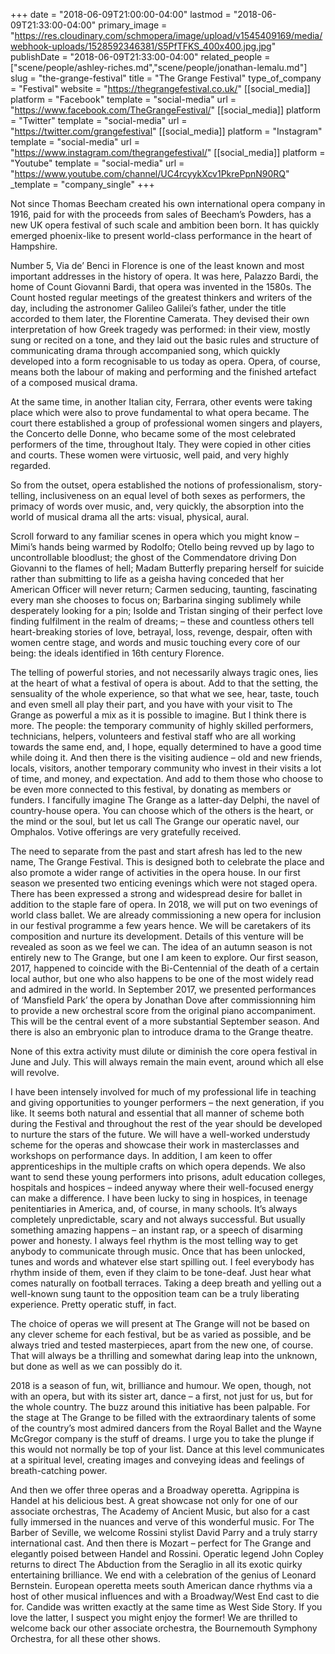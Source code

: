 +++
date = "2018-06-09T21:00:00-04:00"
lastmod = "2018-06-09T21:33:00-04:00"
primary_image = "https://res.cloudinary.com/schmopera/image/upload/v1545409169/media/webhook-uploads/1528592346381/S5PfTFKS_400x400.jpg.jpg"
publishDate = "2018-06-09T21:33:00-04:00"
related_people = ["scene/people/ashley-riches.md","scene/people/jonathan-lemalu.md"]
slug = "the-grange-festival"
title = "The Grange Festival"
type_of_company = "Festival"
website = "https://thegrangefestival.co.uk/"
[[social_media]]
platform = "Facebook"
template = "social-media"
url = "https://www.facebook.com/TheGrangeFestival/"
[[social_media]]
platform = "Twitter"
template = "social-media"
url = "https://twitter.com/grangefestival"
[[social_media]]
platform = "Instagram"
template = "social-media"
url = "https://www.instagram.com/thegrangefestival/"
[[social_media]]
platform = "Youtube"
template = "social-media"
url = "https://www.youtube.com/channel/UC4rcyykXcv1PkrePpnN90RQ"
_template = "company_single"
+++

Not since Thomas Beecham created his own international opera company in 1916, paid for with the proceeds from sales of Beecham’s Powders, has a new UK opera festival of such scale and ambition been born. It has quickly emerged phoenix-like to present world-class performance in the heart of Hampshire.

Number 5, Via de’ Benci in Florence is one of the least known and most important addresses in the history of opera. It was here, Palazzo Bardi, the home of Count Giovanni Bardi, that opera was invented in the 1580s. The Count hosted regular meetings of the greatest thinkers and writers of the day, including the astronomer Galileo Galilei’s father, under the title accorded to them later, the Florentine Camerata. They devised their own interpretation of how Greek tragedy was performed: in their view, mostly sung or recited on a tone, and they laid out the basic rules and structure of communicating drama through accompanied song, which quickly developed into a form recognisable to us today as opera. Opera, of course, means both the labour of making and performing and the finished artefact of a composed musical drama.

At the same time, in another Italian city, Ferrara, other events were taking place which were also to prove fundamental to what opera became. The court there established a group of professional women singers and players, the Concerto delle Donne, who became some of the most celebrated performers of the time, throughout Italy. They were copied in other cities and courts. These women were virtuosic, well paid, and very highly regarded.

So from the outset, opera established the notions of professionalism, story-telling, inclusiveness on an equal level of both sexes as performers, the primacy of words over music, and, very quickly, the absorption into the world of musical drama all the arts: visual, physical, aural.

Scroll forward to any familiar scenes in opera which you might know – Mimi’s hands being warmed by Rodolfo; Otello being revved up by Iago to uncontrollable bloodlust; the ghost of the Commendatore driving Don Giovanni to the flames of hell; Madam Butterfly preparing herself for suicide rather than submitting to life as a geisha having conceded that her American Officer will never return; Carmen seducing, taunting, fascinating every man she chooses to focus on; Barbarina singing sublimely while desperately looking for a pin; Isolde and Tristan singing of their perfect love finding fulfilment in the realm of dreams; – these and countless others tell heart-breaking stories of love, betrayal, loss, revenge, despair, often with women centre stage, and words and music touching every core of our being: the ideals identified in 16th century Florence.

The telling of powerful stories, and not necessarily always tragic ones, lies at the heart of what a festival of opera is about. Add to that the setting, the sensuality of the whole experience, so that what we see, hear, taste, touch and even smell all play their part, and you have with your visit to The Grange as powerful a mix as it is possible to imagine. But I think there is more. The people: the temporary community of highly skilled performers, technicians, helpers, volunteers and festival staff who are all working towards the same end, and, I hope, equally determined to have a good time while doing it. And then there is the visiting audience – old and new friends, locals, visitors, another temporary community who invest in their visits a lot of time, and money, and expectation. And add to them those who choose to be even more connected to this festival, by donating as members or funders. I fancifully imagine The Grange as a latter-day Delphi, the navel of country-house opera. You can choose which of the others is the heart, or the mind or the soul, but let us call The Grange our operatic navel, our Omphalos. Votive offerings are very gratefully received.

The need to separate from the past and start afresh has led to the new name, The Grange Festival. This is designed both to celebrate the place and also promote a wider range of activities in the opera house. In our first season we presented two enticing evenings which were not staged opera. There has been expressed a strong and widespread desire for ballet in addition to the staple fare of opera. In 2018, we will put on two evenings of world class ballet. We are already commissioning a new opera for inclusion in our festival programme a few years hence. We will be caretakers of its composition and nurture its development. Details of this venture will be revealed as soon as we feel we can. The idea of an autumn season is not entirely new to The Grange, but one I am keen to explore. Our first season, 2017, happened to coincide with the Bi-Centennial of the death of a certain local author, but one who also happens to be one of the most widely read and admired in the world. In September 2017, we presented performances of ‘Mansfield Park’ the opera by Jonathan Dove after commissionning him to provide a new orchestral score from the original piano accompaniment. This will be the central event of a more substantial September season. And there is also an embryonic plan to introduce drama to the Grange theatre.

None of this extra activity must dilute or diminish the core opera festival in June and July. This will always remain the main event, around which all else will revolve.

I have been intensely involved for much of my professional life in teaching and giving opportunities to younger performers – the next generation, if you like. It seems both natural and essential that all manner of scheme both during the Festival and throughout the rest of the year should be developed to nurture the stars of the future. We will have a well-worked understudy scheme for the operas and showcase their work in masterclasses and workshops on performance days. In addition, I am keen to offer apprenticeships in the multiple crafts on which opera depends. We also want to send these young performers into prisons, adult education colleges, hospitals and hospices – indeed anyway where their well-focused energy can make a difference. I have been lucky to sing in hospices, in teenage penitentiaries in America, and, of course, in many schools. It’s always completely unpredictable, scary and not always successful. But usually something amazing happens – an instant rap, or a speech of disarming power and honesty. I always feel rhythm is the most telling way to get anybody to communicate through music. Once that has been unlocked, tunes and words and whatever else start spilling out. I feel everybody has rhythm inside of them, even if they claim to be tone-deaf. Just hear what comes naturally on football terraces. Taking a deep breath and yelling out a well-known sung taunt to the opposition team can be a truly liberating experience. Pretty operatic stuff, in fact.

The choice of operas we will present at The Grange will not be based on any clever scheme for each festival, but be as varied as possible, and be always tried and tested masterpieces, apart from the new one, of course. That will always be a thrilling and somewhat daring leap into the unknown, but done as well as we can possibly do it.

2018 is a season of fun, wit, brilliance and humour. We open, though, not with an opera, but with its sister art, dance – a first, not just for us, but for the whole country. The buzz around this initiative has been palpable. For the stage at The Grange to be filled with the extraordinary talents of some of the country’s most admired dancers from the Royal Ballet and the Wayne McGregor company is the stuff of dreams. I urge you to take the plunge if this would not normally be top of your list. Dance at this level communicates at a spiritual level, creating images and conveying ideas and feelings of breath-catching power.

And then we offer three operas and a Broadway operetta. Agrippina is Handel at his delicious best. A great showcase not only for one of our associate orchestras, The Academy of Ancient Music, but also for a cast fully immersed in the nuances and verve of this wonderful music. For The Barber of Seville, we welcome Rossini stylist David Parry and a truly starry international cast. And then there is Mozart – perfect for The Grange and elegantly poised between Handel and Rossini. Operatic legend John Copley returns to direct The Abduction from the Seraglio in all its exotic quirky entertaining brilliance. We end with a celebration of the genius of Leonard Bernstein. European operetta meets south American dance rhythms via a host of other musical influences and with a Broadway/West End cast to die for. Candide was written exactly at the same time as West Side Story. If you love the latter, I suspect you might enjoy the former! We are thrilled to welcome back our other associate orchestra, the Bournemouth Symphony Orchestra, for all these other shows.
